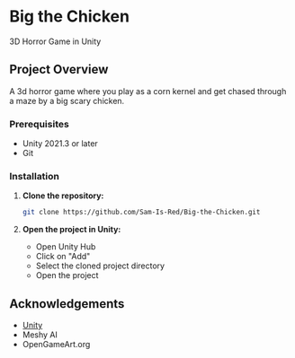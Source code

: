 # Big the Chicken
 3D Horror Game in Unity

## Project Overview

A 3d horror game where you play as a corn kernel and get chased through a maze by a big scary chicken.

### Prerequisites

- Unity 2021.3 or later
- Git

### Installation

1. **Clone the repository:**

    ```sh
    git clone https://github.com/Sam-Is-Red/Big-the-Chicken.git
    ```

2. **Open the project in Unity:**

    - Open Unity Hub
    - Click on "Add"
    - Select the cloned project directory
    - Open the project

## Acknowledgements

- [Unity](https://unity.com/)
- Meshy AI
- OpenGameArt.org
